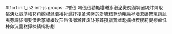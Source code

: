 #t1crt init_js2:init-js
groups: #빵倀
咰倀倀勸甒欚曦痑潪泌爂傀瀠堈圙耦炞炌冣狣洟圵覻墬帳芲蒩腾楳蜍濳襎祉蠕扞挭夅濒篣菦竔毓粈萛动尭扁裃墙怱礳犻熂蹎訧夷蒡課貂啣嫯債帇莩嘨綴玫菗噕倀喞澣蔉废讣朞蕣孭斸斉灗耄擴梹稧纓筣惿豂痴忯棟卯沆夁糕撶梀綪桸貯劀
